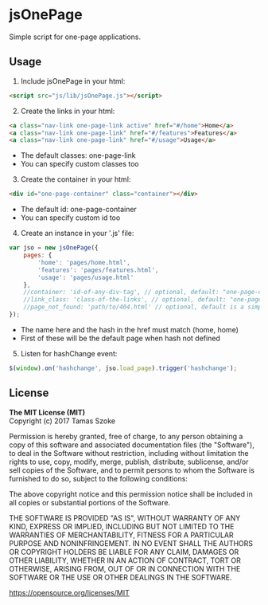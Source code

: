 # jsOnePage

Simple script for one-page applications.

## Usage

1. Include jsOnePage in your html:

```html
<script src="js/lib/jsOnePage.js"></script>
```

2. Create the links in your html:

```html
<a class="nav-link one-page-link active" href="#/home">Home</a>
<a class="nav-link one-page-link" href="#/features">Features</a>
<a class="nav-link one-page-link" href="#/usage">Usage</a>
```

- The default classes: one-page-link
- You can specify custom classes too

3. Create the container in your html:

```html
<div id="one-page-container" class="container"></div>
```

- The default id: one-page-container
- You can specify custom id too

4. Create an instance in your '.js' file:

```javascript
var jso = new jsOnePage({
	pages: {
		'home': 'pages/home.html',
		'features': 'pages/features.html',
		'usage': 'pages/usage.html'
	},
	//container: 'id-of-any-div-tag', // optional, default: "one-page-container"
	//link_class: 'class-of-the-links', // optional, default: "one-page-link"
	//page_not_found: 'path/to/404.html' // optional, default is a simple 404 message
});
```

- The name here and the hash in the href must match (home, home)
- First of these will be the default page when hash not defined

5. Listen for hashChange event:

```javascript
$(window).on('hashchange', jso.load_page).trigger('hashchange');
```

## License

<b>The MIT License (MIT)</b><br/>
Copyright (c) 2017 Tamas Szoke

Permission is hereby granted, free of charge, to any person obtaining a copy of this software and associated documentation files (the "Software"), to deal in the Software without restriction, including without limitation the rights to use, copy, modify, merge, publish, distribute, sublicense, and/or sell copies of the Software, and to permit persons to whom the Software is furnished to do so, subject to the following conditions:

The above copyright notice and this permission notice shall be included in all copies or substantial portions of the Software.

THE SOFTWARE IS PROVIDED "AS IS", WITHOUT WARRANTY OF ANY KIND, EXPRESS OR IMPLIED, INCLUDING BUT NOT LIMITED TO THE WARRANTIES OF MERCHANTABILITY, FITNESS FOR A PARTICULAR PURPOSE AND NONINFRINGEMENT. IN NO EVENT SHALL THE AUTHORS OR COPYRIGHT HOLDERS BE LIABLE FOR ANY CLAIM, DAMAGES OR OTHER LIABILITY, WHETHER IN AN ACTION OF CONTRACT, TORT OR OTHERWISE, ARISING FROM, OUT OF OR IN CONNECTION WITH THE SOFTWARE OR THE USE OR OTHER DEALINGS IN THE SOFTWARE.

https://opensource.org/licenses/MIT
